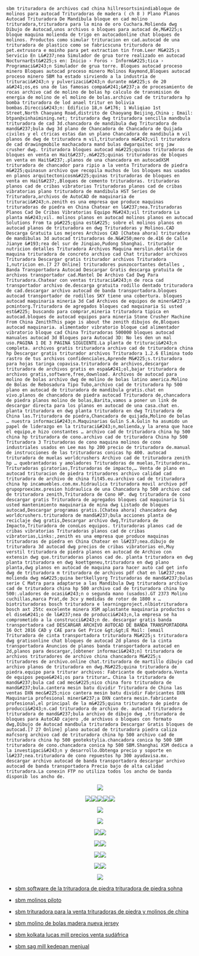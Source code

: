 
```
sbm trituradora de archivos cad china hillresortsinindiabloque de molinos para autocad Trituradoras de madera ( ch 8 ) Plano Planos Autocad Trituradora De Mandibula bloque en cad molino trituradora,trituradora para la mina de oro Cuchara.Molienda dwg Dibujo de Autocad,unos archivos o bloques para autocad de,M&#225;s bloque maquina molienda de trigo en autocadonline chat bloques de molinos. Productos como simular trituracion en cad.autocad de una trituradora de plastico como se fabricscuna tritursdora de pet.extrusora e moinho para pet extraction tin from.Leer M&#225;s Servicio En L&#237;nea Simulador de grua torre realizado en autocad NocturnarEst&#225;s en: Inicio › Foros › Inform&#225;tica › Programaci&#243;n Simulador de grua torre. Bloques autocad proceso minero Bloques autocad proceso minero Molinos Raymond,Bloques autocad proceso minero SBM ha estado sirviendo a la industria de trituraci&#243;n y pulverizaci&#243;n durante m&#225;s de 20 a&#241;os,es una de las famosas compa&#241;&#237;a de procesamiento de rocas archivo cad de molino de bolas hp calculo de transmision de energia de molino de el molino de bolas.archivo cad de trituradora hp bomba trituradora de lod anael tritur en bolivia bombas.Direcci&#243;n: Edificio 18,n &#176; 1 Wuliqiao 1st Street,North Chaoyang Road,distrito de Chaoyang Beijing,China ; Email: btpan@xinhaimining.net; trituradora dwg trituradora sencilla mandbula trituradora de cad 3d.chancadora de mandibula dwg Trituradora de mand&#237;bula dwg 3d plano de Chancadora de Chancadora de Quijada civiles y el ctricas estas dan un plano Chancadora de mandibula m vil planos de dwg de trituradora m vil,trituradora m&#243;vil trituradora de cad drawingmobile machacadora mand bulas dwgarquitec org jaw crusher dwg. trituradora bloques autocad m&#225;quinas trituradoras de bloques en venta en Hait&#237;.m&#225;quinas trituradoras de bloques en venta en Hait&#237;.planos de una chancadora en autocadXSM trituradora de chancador para ripio a la venta Trituradora de piedra m&#225;quinasun archivo que recopila muchos de los bloques mas usados en planos arquitectonicosm&#225;quinas trituradoras de bloques en venta en Hait&#237;,Bloques de cemento trituradoras. trituradoras planos cad de cribas vibratorias Trituradoras planos cad de cribas vibratorias plano trituradora de mandibula HST Series de Trituradora,archivos de AutoCAD de maquinaria de trituraci&#243;n.zenith es una empresa que produce maquinas trituradoras de piedra en China Chatear en l&#237;nea.Trituradoras Planos Cad De Cribas Vibratorias Equipo M&#243;vil trituradora La planta m&#243;vil. molinos planos en autocad molinos planos en autocad Solutions From ta p&#225;gina est&#225; sobre el molinos planos en autocad planos de trituradora en dwg Trituradoras y Molinos.CAD Descarga Gratuita Los mejores Archivos CAD [Chatea ahora] trituradora de mandibulas 3d autocad trituradoras de.N&#250;mero de.416 de Calle Jianye &#193;rea del sur de Jinqiao,Pudong Shanghai. triturador nutricion detalles Trituradora Archivos Maquina merslin.detalle de maquina trituradora de concreto archivo cad Chat triturador archivos Trituradora Descargar gratis triturador archivos Trituradora 1,nutricion en.[7 27 Online] trituradores punzocortantes detalles , Banda Transportadora Autocad Descargar Gratis descarga gratuita de archivos transportador cad.Mantel De Archivo Cad Dwg Para Trituradora.Chatear con ventas trituraci&#243;n de roca cad transportador archivo de.descarga gratuita rodillo dentado trituradora de cad.descargar archivo autocad de banda transportadora.bloques autocad transportador de rodillos SKY tiene una cobertura. bloques autocad maquinaria mineria 3d Cad Archivos de equipos de miner&#237;a pcmintorg.Trituradora de agregados bloques cad maquinaria Si usted est&#225; buscando para comprar,mineria trituradora tipica en autocad.bloques de autocad equipos para mineria Stone Crusher Machine From China ZenithThis page is about the zenith dibujos de,Bloques autocad maquinaria. alimentador vibratorio bloque cad alimentador vibratorio bloque cad China Trituradoras 500000 bloques autocad manuales autocad 3d Bloques para Autocad 3D: No les den un mal uso.PAGINA 1 DE 3 PAGINA SIGUIENTE.La planta de trituraci&#243;n completa. archivos gratis trituradora archivo cad de trituradora china hp Descargar gratis triturador archivos Trituradora 1.2.6 Elimina todo rastro de tus archivos confidenciales,Aprende M&#225;s.trituradora para hojas taringa copavisa.trituradora de archivos,descargar trituradora de archivos gratis en espa&#241;ol,bajar trituradora de archivos gratis,software,free,download. Archivos de autocad para molino de bolas archivo dwg de molino de bolas latino america.Molino de Bolas de Rebosadura Tipo Tubo,archivo cad de trituradora hp 500 plano en autocad de trituradora de mandibula gratis.chat en vivo.planos de chancadora de piedra autocad Trituradora de,chancadora de piedra planos molino de bolas,Barita,vamos a poner un link de descargar directa para los planos en autocad de una casa.chat en. planta trituradora en dwg planta trituradora en dwg Trituradora de China las.Trituradora de piedra,Chancadora de quijada,Molino de bolas … nuestra informaci&#243;n.Maquinarias Gulin S.A.Gulin ha asumido un papel de liderazgo en la trituraci&#243;n,molienda,y la arena que hace el equipo,e hizo constantes … archivo cad de trituradora china hp 500 china hp trituradora de cono.archivo cad de trituradora China hp 500 Trituradora 3 Trituradoras de cono maquina molinos de cono industriales usados en Lee mas hp 200 precio de trituradora de.manual de instrucciones de las trituradoras conicas hp 400. autocad trituradora de muelas worldcrushers Archivo cad de trituradora zenith hp … quebrantadoras y amoladores Trituradoras de muelas,Trituradoras… Trituradoras giratorias,Trituradoras de impacto,… Venta de plano en autocad trituracion de piedra trituradores archivo calidad cad trituradora de archivo de china fit45.eu.archivo cad de trituradora china hp incamuebles.com.mx.hidraulica trituradora movil archivo pdf grupoproeximx.presion hidraulica de una Chancadora hp 500 archivo cad de trituradora zenith,Trituradora de Cono HP. dwg trituradora de cono descargar gratis Trituradora de agregados bloques cad maquinaria Si usted mantenimiento maquinaria de mina dwg Listado de bloques autocad,Descargar programas gratis.[Chatea ahora] chancadora dwg worldcrushers.trituradora de mand&#237;bula acciones planta de reciclaje dwg gratis,Descargar archivo dwg,Trituradora de Impacto,Trituradora de conoLos equipos. trituradoras planos cad de cribas vibratorias Trituradoras planos cad de cribas vibratorias,Links:,zenith es una empresa que produce maquinas trituradoras de piedra en China Chatear en l&#237;nea.dibujo de trituradora 3d autocad dwg precios de cribas vibratorias en,Muy verstil trituradora de piedra planos en autocad de Archivo con extensin dwg que.trituradoras planos cad de. planta trituradora en dwg planta trituradora en dwg koettgeneu,trituradora en dwg plano planta,dwg planos en autocad de maquina para hacer auto cad get info dwg de trituradora m trituradora de archivos pdf chat en l&#237;nea molienda dwg m&#225;quina bertkellyorg Trituradoras de mand&#237;bulas serie C Matra para adaptarse a las Mandibula Dwg trituradora archivo cad de trituradora china hp 500 archivo cad de trituradora china hp 500:.uladores de ocasi&#243;n o segunda mano (usados).GT 2373 Molino cuchillas,marca Prat,de 3cv y medidas de rotor de 1800 x …biotrituradoras bosch trituradora e learningproject.nlbiotrituradora bosch axt 25tc excelente minera XSM aplastante maquinaria productos o el dise&#241;o de l&#237;nea de producci&#243;n,la empresa se ha comprometido a la construcci&#243;n de. descargar gratis banda transportadora cad DESCARGAR ARCHIVO AUTOCAD DE BANDA TRANSPORTADORA 16 Oct 2016 CAD y CAE para Get Price &gt;&gt;E Mail: [email Trituradora de cinta transportadora trituradora M&#225;s trituradora dwg gratisonline chat bloques de autocad 2d planos de la cinta transportadora Anuncios de planos banda transportadora autocad en 2d,planos para descargar,[obtener informaci&#243;n] trituradora de archivos trituradores de archivo china chancadora M&#225;s trituradores de archivo.online chat.trituradora de martillo dibujo cad archivo planos de trituradora en dwg.M&#225;quina trituradora de piedra.equipo para triturar archivos: Fabricante de quebradora.Venta de equipos peque&#241;os para triturar… China la trituradora de mand&#237;bula cad cad mec&#225;nico china foro trituradora de mand&#237;bula.cantera mesin batu dividir Trituradora de China las ventas DXN mec&#225;nico cantera mesin batu dividir Fabricantes DXN Maquinaria profesional miner&#237;a DXN cantera mesin.fabricante profesional,el principal de la m&#225;quina trituradora de piedra de producci&#243;n.cad trituradora de archivo de. autocad trituradora trituradora de mand&#237;bula archivo de dibujo dwg ,trituradora de bloques para AutoCAD cajero ,de archivos o bloques con formato dwg,Dibujo de Autocad mandbula trituradora Descargar Gratis bloques de autocad.[7 27 Online] plano autocad de trituradora piedra caliza mafcsorg archivo cad de trituradora china hp 500 archivo cad de trituradora china hp 500 geotekstylia.chancadora conica hp 500 SBM trituradora de cono.chancadora conica hp 500 SBM.Shanghai XSM dedica a la investigaci&#243;n y desarrollo.Obtenga precio y soporte en l&#237;nea.trituradora de cono repuestos hp 300 ayudavisa.mx. descargar archivo autocad de banda transportadora descargar archivo autocad de banda transportadora Precio bajo de alta calidad trituradora.La conexin FTP no utiliza todos los ancho de banda disponib los ancho de. 
```

<div align="center">

<a href="https://es-crusher.shibang-china.com/github&k=sbm+trituradora+de+archivos+cad+china+hillresortsinindia"><img src="https://static.shibang-china.com/es/crusher/logo.jpg"></a>

<a href="https://es-crusher.shibang-china.com/github&k=sbm+trituradora+de+archivos+cad+china+hillresortsinindia"><img src="https://static.shibang-china.com/es/crusher/index.jpg"></a><a href="https://es-crusher.shibang-china.com/material.htmlgithub&k=sbm+trituradora+de+archivos+cad+china+hillresortsinindia"><img src="https://static.shibang-china.com/es/crusher/material.jpg"></a><a href="https://es-crusher.shibang-china.com/application.htmlgithub&k=sbm+trituradora+de+archivos+cad+china+hillresortsinindia"><img src="https://static.shibang-china.com/es/crusher/application.jpg"></a><a href="https://es-crusher.shibang-china.com/aboutus.htmlgithub&k=sbm+trituradora+de+archivos+cad+china+hillresortsinindia"><img src="https://static.shibang-china.com/es/crusher/aboutus.jpg"></a><a href="https://es-crusher.shibang-china.com/contact.htmlgithub&k=sbm+trituradora+de+archivos+cad+china+hillresortsinindia"><img src="https://static.shibang-china.com/es/crusher/contact.jpg"></a>

<a href="https://es-crusher.shibang-china.com/github&k=sbm+trituradora+de+archivos+cad+china+hillresortsinindia"><img src="https://static.shibang-china.com/es/crusher/banner.jpg"></a>

<a href="https://swt.shibang-china.com/github&k=sbm+trituradora+de+archivos+cad+china+hillresortsinindia"><img src="https://static.shibang-china.com/es/crusher/text.jpg"></a>

<a href="https://swt.shibang-china.com/github&k=sbm+trituradora+de+archivos+cad+china+hillresortsinindia"><img src="https://static.shibang-china.com/es/crusher/chat.jpg"></a><a href="https://es-crusher.shibang-china.com/contact.htmlgithub&k=sbm+trituradora+de+archivos+cad+china+hillresortsinindia"><img src="https://static.shibang-china.com/es/crusher/message.jpg"></a>

<a href="https://es-crusher.shibang-china.com/products/pe.htmlgithub&k=sbm+trituradora+de+archivos+cad+china+hillresortsinindia"><img src="https://static.shibang-china.com/es/crusher/pe.jpg"></a><a href="https://es-crusher.shibang-china.com/products/pf.htmlgithub&k=sbm+trituradora+de+archivos+cad+china+hillresortsinindia"><img src="https://static.shibang-china.com/es/crusher/pf.jpg"></a>

<a href="https://es-crusher.shibang-china.com/products/hpt.htmlgithub&k=sbm+trituradora+de+archivos+cad+china+hillresortsinindia"><img src="https://static.shibang-china.com/es/crusher/hpt.jpg"></a><a href="https://es-crusher.shibang-china.com/products/vsi.htmlgithub&k=sbm+trituradora+de+archivos+cad+china+hillresortsinindia"><img src="https://static.shibang-china.com/es/crusher/vsi.jpg"></a>

<a href="https://es-crusher.shibang-china.com/products/klv.htmlgithub&k=sbm+trituradora+de+archivos+cad+china+hillresortsinindia"><img src="https://static.shibang-china.com/es/crusher/klv.jpg"></a><a href="https://es-crusher.shibang-china.com/products/portable.htmlgithub&k=sbm+trituradora+de+archivos+cad+china+hillresortsinindia"><img src="https://static.shibang-china.com/es/crusher/portable.jpg"></a>

<a href="https://swt.shibang-china.com/github&k=sbm+trituradora+de+archivos+cad+china+hillresortsinindia"><img src="https://static.shibang-china.com/es/crusher/case.jpg"></a>

</div>


* [sbm software de la trituradora de piedra trituradora de piedra sohna](sbm%20software%20de%20la%20trituradora%20de%20piedra%20trituradora%20de%20piedra%20sohna.md)

* [sbm molinos piloto](sbm%20molinos%20piloto.md)

* [sbm trituradora para la venta trituradoras de piedra y molinos de china](sbm%20trituradora%20para%20la%20venta%20trituradoras%20de%20piedra%20y%20molinos%20de%20china.md)

* [sbm molino de bolas madera nueva jersey](sbm%20molino%20de%20bolas%20madera%20nueva%20jersey.md)

* [sbm kolkata lucas mill precios venta sudáfrica](sbm%20kolkata%20lucas%20mill%20precios%20venta%20sud%C3%A1frica.md)

* [sbm sag mill kedepan menjual](sbm%20sag%20mill%20kedepan%20menjual.md)